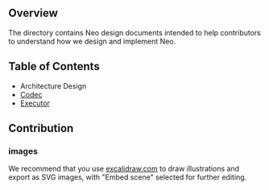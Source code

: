 ## Overview

The directory contains Neo design documents intended to help contributors to understand how we design and implement Neo.

## Table of Contents
- Architecture Design
- [Codec](./codec.md)
- [Executor](./executor.md)


## Contribution
### images
We recommend that you use [excalidraw.com](https://excalidraw.com/) to draw illustrations and export as SVG images, with "Embed scene" selected for further editing.
